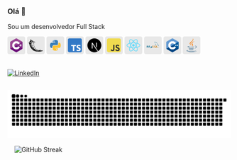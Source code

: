 ### Olá 👋

Sou um desenvolvedor Full Stack

<div>
  <img alt="C#" height="40" width="40" src="https://github.com/gui-bus/TechIcons/blob/main/Light/C%23.svg" />
  <img alt="Flask" height="40" width="40" src="https://github.com/gui-bus/TechIcons/blob/main/Light/Flask.svg">
  <img alt="Python" height="40" width="40" src="https://github.com/gui-bus/TechIcons/blob/main/Light/Python.svg"> 
  <img alt="Typescript" height="40" width="40" src="https://github.com/gui-bus/TechIcons/blob/main/Light/Typescript.svg">
  <img alt="NextJS" height="40" width="40" src="https://github.com/gui-bus/TechIcons/blob/main/Light/NextJS.svg"> 
  <img alt="Javascript" height="40" width="40" src="https://github.com/gui-bus/TechIcons/blob/main/Light/Javascript.svg"> 
  <img alt="React" height="40" width="40" src="https://github.com/gui-bus/TechIcons/blob/main/Light/React.svg"> 
  <img alt="MySQL" height="40" width="40" src="https://github.com/gui-bus/TechIcons/blob/main/Light/MySQL.svg">
  <img alt="C++" height="40" width="40" src="https://github.com/gui-bus/TechIcons/blob/main/Light/C%2B%2B.svg">
  <img alt="Java" height="40" width="40" src="https://github.com/gui-bus/TechIcons/blob/main/Light/Java.svg">
</div>

<br/>

[![LinkedIn](https://img.shields.io/badge/LinkedIn-0077B5?style=for-the-badge&logo=linkedin&logoColor=white)](https://www.linkedin.com/in/cauaosp/)

<!-- linhazinha -->
##

<!-- cobrinha -->
<div>

![Snake animation](https://github.com/cauapaiva/cauapaiva/blob/output/github-contribution-grid-snake.svg)
</div>


<!-- streak -->
&nbsp;&nbsp;&nbsp;&nbsp;<img href="https://git.io/streak-stats"><img src="https://streak-stats.demolab.com?user=cauaosp&theme=vue" alt="GitHub Streak" />
  

